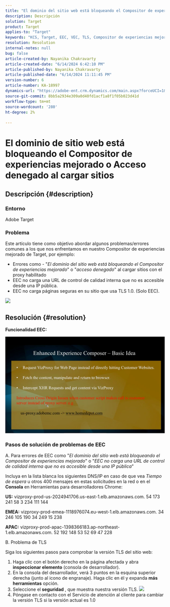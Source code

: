 ```yaml
---
title: "El dominio del sitio web está bloqueando el Compositor de experiencias mejorado o Acceso denegado al cargar sitios"
description: Descripción
solution: Target
product: Target
applies-to: "Target"
keywords: "KCS, Target, EEC, VEC, TLS, Compositor de experiencias mejorado, acceso denegado, dominio de sitio web, bloqueo, solución de problemas"
resolution: Resolution
internal-notes: null
bug: false
article-created-by: Nayanika Chakravarty
article-created-date: "6/14/2024 6:42:10 PM"
article-published-by: Nayanika Chakravarty
article-published-date: "6/14/2024 11:11:45 PM"
version-number: 6
article-number: KA-18997
dynamics-url: "https://adobe-ent.crm.dynamics.com/main.aspx?forceUCI=1&pagetype=entityrecord&etn=knowledgearticle&id=ac1799c8-7d2a-ef11-840b-6045bd006704"
source-git-commit: 8bb5a2934e309a0d40fd1acf1a8f1f05b023d41d
workflow-type: tm+mt
source-wordcount: '280'
ht-degree: 2%

---
```


# El dominio de sitio web está bloqueando el Compositor de experiencias mejorado o Acceso denegado al cargar sitios

## Descripción {#description}


### <b>Entorno</b>

Adobe Target

### <b>Problema</b>

Este artículo tiene como objetivo abordar algunos problemas/errores comunes a los que nos enfrentamos en nuestro Compositor de experiencias mejorado de Target, por ejemplo:

- Errores como - &quot;*El dominio del sitio web está bloqueando el Compositor de experiencias mejorado*&quot; o &quot;*acceso denegado*&quot; al cargar sitios con el proxy habilitado
- EEC no carga una URL de control de calidad interna que no es accesible desde una IP pública.
- EEC no carga páginas seguras en su sitio que usa TLS 1.0. (Solo EEC).


![](https://adobe-ent.crm.dynamics.com/api/data/v9.0/msdyn_knowledgearticleimages%289163ac73-37ab-ec11-983f-000d3a349523%29/msdyn_blobfile/$value)


## Resolución {#resolution}


<b>Funcionalidad EEC:</b>

![](assets/6ea1c39f-52ab-ec11-983f-000d3a3496ef.png)

### Pasos de solución de problemas de EEC

A. Para errores de EEC como &quot;*El dominio del sitio web está bloqueando el Compositor de experiencias mejorado*&quot; o &quot;*EEC no carga una URL de control de calidad interna que no es accesible desde una IP pública*&quot;

Incluya en la lista blanca los siguientes DNS/IP en caso de que vea *Tiempo de espera* u otros 400 mensajes en estas solicitudes en la red o en el <b>Consola</b> en Herramientas para desarrolladores Chrome:

<b>US:</b>
vizproxy-prod-us-2024941706.us-east-1.elb.amazonaws.com.
54 173 241 58 3 234 111 144

<b>EMEA:</b>
vizproxy-prod-emea-1118976074.eu-west-1.elb.amazonaws.com.
34 246 105 190 34 249 15 238

<b>APAC:</b>
vizproxy-prod-apac-1398366183.ap-northeast-1.elb.amazonaws.com.
52 192 148 53 52 69 47 228

B. Problema de TLS

Siga los siguientes pasos para comprobar la versión TLS del sitio web:

1. Haga clic con el botón derecho en la página afectada y abra <b>inspeccionar elemento</b> (consola de desarrollador).
2. En la consola del desarrollador, verá 3 puntos en la esquina superior derecha (junto al icono de engranaje). Haga clic en él y expanda <b>más herramientas</b> opción.
3. Seleccione el<b> seguridad</b> , que muestra nuestra versión TLS.    ![](https://experienceleague.adobe.com/docs/target/assets/firefox_more_info_3.png?lang=en)
4. Póngase en contacto con el Servicio de atención al cliente para cambiar la versión TLS si la versión actual es 1.0

